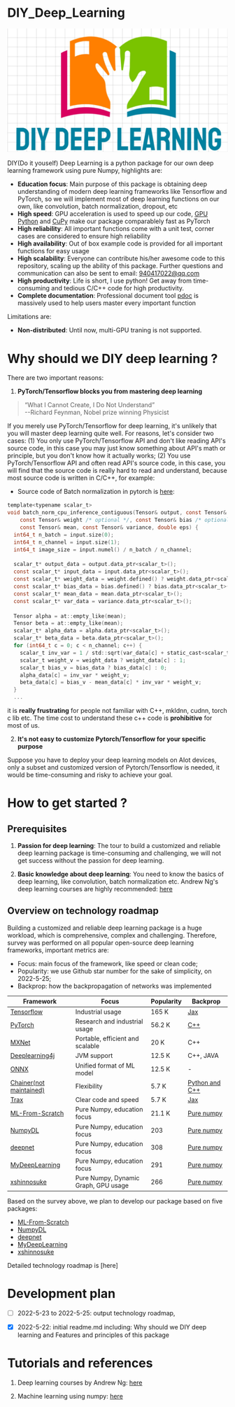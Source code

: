 # DIY_Deep_Learning

<img src="./data/Figs/logo5.jpg" alt="drawing"/>


DIY(Do it youself) Deep Learning is a python package for our own deep learning framework using pure Numpy, highlights are:
- **Education focus**: Main purpose of this package is obtaining deep understanding of modern deep learning frameworks like Tensorflow and PyTorch, so we will implement most of deep learning functions on our own, like convolution, batch normalization, dropout, etc
- **High speed**: GPU acceleration is used to speed up our code, [GPU Python](https://developer.nvidia.com/how-to-cuda-python) and [CuPy](https://github.com/cupy/cupy) make our package comparablely fast as  PyTorch
- **High reliability**: All important functions come with a unit test, corner cases are considered to ensure high reliability
- **High availability**: Out of box example code is provided for all important functions for easy usage
- **High scalability**: Everyone can contribute his/her awesome code to this repository, scaling up the ability of this package. Further questions and communication can also be sent to email: 940417022@qq.com
- **High productivity**: Life is short, I use python! Get away from time-consuming and tedious C/C++ code for high productivity.
- **Complete documentation**: Professional document tool [pdoc](https://pdoc.dev/docs/pdoc.html) is massively used to help users master every important function

Limitations are:
- **Non-distributed**: Until now, multi-GPU traning is not supported.



# Why should we DIY deep learning ?

There are two important reasons:

1. **PyTorch/Tensorflow blocks you from mastering deep learning**

> “What I Cannot Create, I Do Not Understand”  
--Richard Feynman, Nobel prize winning Physicist

If you merely use PyTorch/Tensorflow for deep learning, it's unlikely that you will master deep learning quite well. For reasons, let's consider two cases:
(1) You only use PyTorch/Tensorflow API and don't like reading API's source code, in this case you may just know something about API's math or principle, but you don't know how it actually works;
(2) You use PyTorch/Tensorflow API and often read API's source code, in this case, you will find that the source code is really hard to read and understand, because most source code is written in C/C++, for example:

- Source code of Batch normalization in pytorch is [here](https://github.com/pytorch/pytorch/blob/420b37f3c67950ed93cd8aa7a12e673fcfc5567b/aten/src/ATen/native/Normalization.cpp#L61-L126):
```c
template<typename scalar_t>
void batch_norm_cpu_inference_contiguous(Tensor& output, const Tensor& input,
    const Tensor& weight /* optional */, const Tensor& bias /* optional */,
    const Tensor& mean, const Tensor& variance, double eps) {
  int64_t n_batch = input.size(0);
  int64_t n_channel = input.size(1);
  int64_t image_size = input.numel() / n_batch / n_channel;

  scalar_t* output_data = output.data_ptr<scalar_t>();
  const scalar_t* input_data = input.data_ptr<scalar_t>();
  const scalar_t* weight_data = weight.defined() ? weight.data_ptr<scalar_t>() : nullptr;
  const scalar_t* bias_data = bias.defined() ? bias.data_ptr<scalar_t>() : nullptr;
  const scalar_t* mean_data = mean.data_ptr<scalar_t>();
  const scalar_t* var_data = variance.data_ptr<scalar_t>();

  Tensor alpha = at::empty_like(mean);
  Tensor beta = at::empty_like(mean);
  scalar_t* alpha_data = alpha.data_ptr<scalar_t>();
  scalar_t* beta_data = beta.data_ptr<scalar_t>();
  for (int64_t c = 0; c < n_channel; c++) {
    scalar_t inv_var = 1 / std::sqrt(var_data[c] + static_cast<scalar_t>(eps));
    scalar_t weight_v = weight_data ? weight_data[c] : 1;
    scalar_t bias_v = bias_data ? bias_data[c] : 0;
    alpha_data[c] = inv_var * weight_v;
    beta_data[c] = bias_v - mean_data[c] * inv_var * weight_v;
  }
  ...
```

it is **really frustrating** for people not familiar with C++, mkldnn, cudnn, torch c lib etc. The time cost to understand these c++ code is **prohibitive** for most of us.

2. **It's not easy to customize Pytorch/Tensorflow for your specific purpose**

Suppose you have to deploy your deep learning models on AIot devices, only a subset and customized version of Pytorch/Tensorflow is needed, it would be time-consuming and risky to achieve your goal. 


# How to get started ?
    
## Prerequisites

1. **Passion for deep learning**: The tour to build a customized and reliable deep learning package is time-consuming and challenging, we will not get success without the passion for deep learning.

2. **Basic knowledge about deep learning**: You need to know the basics of deep learning, like convolution, batch normalization etc. Andrew Ng's deep learning courses are highly recommended: [here](https://github.com/ashishpatel26/Andrew-NG-Notes)


## Overview on technology roadmap

Building a customized and reliable deep learning package is a huge workload, which is comprehensive, complex and challenging. Therefore, survey was performed on all popular open-source deep learning frameworks, important metrics are:
- Focus: main focus of the framework, like speed or clean code;
- Popularity: we use Github star number for the sake of simplicity, on 2022-5-25;
- Backprop: how the backpropagation of networks was implemented

|    Framework    | Focus | Popularity | Backprop
| ---------- | --- | --- | ---
| [Tensorflow](https://www.tensorflow.org/) |  Industrial usage | 165 K | [Jax](https://github.com/google/jax)
| [PyTorch](https://pytorch.org/)       |  Research and industrial usage | 56.2 K | [C++](https://github.com/pytorch/pytorch/tree/9d3ffed32715896e5c8f358d2bc7cbf233093a27/torch/csrc/autograd)
| [MXNet](https://github.com/apache/incubator-mxnet)       |  Portable, efficient and scalable | 20 K | C++
| [Deeplearning4j](https://github.com/eclipse/deeplearning4j)       |  JVM support | 12.5 K | C++, JAVA
| [ONNX](https://github.com/onnx/onnx)       | Unified format of ML model | 12.5 K | -
| [Chainer(not maintained)](https://github.com/chainer/chainer)       | Flexibility | 5.7 K | [Python and C++](https://github.com/chainer/chainer/blob/f53e57434089fa6f8dfe93a1306ba394cbabf8ad/chainer/_backprop.py)
| [Trax](https://github.com/google/trax)       | Clear code and speed |  5.7 K | [Jax](https://github.com/google/jax)  
| [ML-From-Scratch](https://github.com/eriklindernoren/ML-From-Scratch) | Pure Numpy, education focus | 21.1 K | [Pure numpy](https://github.com/eriklindernoren/ML-From-Scratch/blob/a2806c6732eee8d27762edd6d864e0c179d8e9e8/mlfromscratch/deep_learning/layers.py#L29)  
| [NumpyDL](https://github.com/chaoming0625/NumpyDL) | Pure Numpy, education focus | 203 | [Pure numpy](https://github.com/chaoming0625/NumpyDL/blob/master/npdl/layers/convolution.py#L88)
| [deepnet](https://github.com/parasdahal/deepnet) | Pure Numpy, education focus | 308 | [Pure numpy](https://github.com/parasdahal/deepnet/blob/master/deepnet/layers.py#L41)
| [MyDeepLearning](https://github.com/nick6918/MyDeepLearning) | Pure Numpy, education focus | 291 | [Pure numpy](https://github.com/nick6918/MyDeepLearning/blob/master/lib/layers/layers.py#L347)
| [xshinnosuke](https://github.com/E1eveNn/xshinnosuke) | Pure Numpy, Dynamic Graph, GPU usage | 266 | [Pure numpy](https://github.com/E1eveNn/xshinnosuke/blob/master/xs/core/autograd.py)

Based on the survey above, we plan to develop our package based on five packages:
- [ML-From-Scratch](https://github.com/eriklindernoren/ML-From-Scratch)
- [NumpyDL](https://github.com/chaoming0625/NumpyDL)
- [deepnet](https://github.com/parasdahal/deepnet)
- [MyDeepLearning](https://github.com/nick6918/MyDeepLearning)
- [xshinnosuke](https://github.com/E1eveNn/xshinnosuke) 

Detailed technology roadmap is [here]

# Development plan

- [ ] 2022-5-23 to 2022-5-25: output technology roadmap,  
- [x] 2022-5-22: initial readme.md including: Why should we DIY deep learning and Features and principles of this package



# Tutorials and references

1. Deep learning courses by Andrew Ng: [here](https://github.com/ashishpatel26/Andrew-NG-Notes)

2. Machine learning using numpy: [here](https://github.com/ddbourgin/numpy-ml/tree/master/numpy_ml/neural_nets)